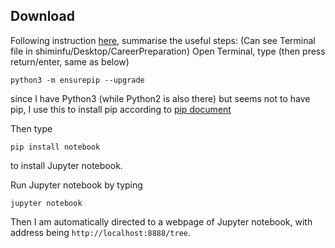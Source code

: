 ## Download
Following instruction [here](https://github.com/jupyter/notebook/blob/master/README.md), summarise the useful steps: 
(Can see Terminal file in shiminfu/Desktop/CareerPreparation)
Open Terminal, type (then press return/enter, same as below)
```
python3 -m ensurepip --upgrade
```
since I have Python3 (while Python2 is also there) but seems not to have pip, 
I use this to install pip according to [pip document](https://pip.pypa.io/en/stable/installation/)

Then type 
```
pip install notebook
```
to install Jupyter notebook. 

Run Jupyter notebook by typing
```
jupyter notebook
```
Then I am automatically directed to a webpage of Jupyter notebook, with address being `http://localhost:8888/tree`. 
